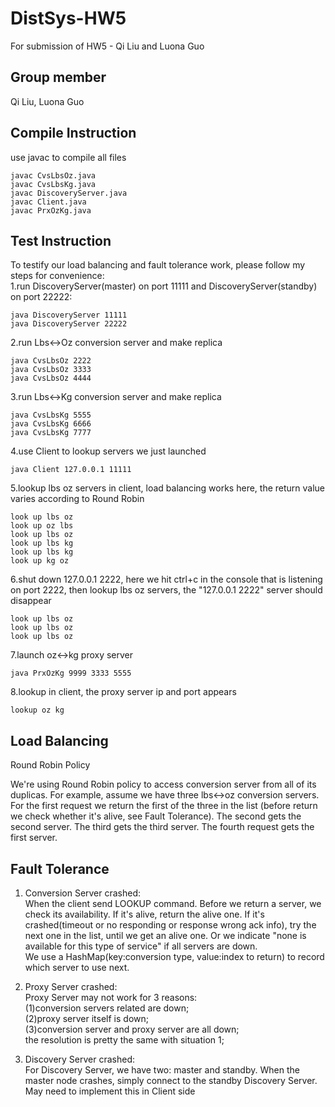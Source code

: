 # DistSys-HW5
For submission of HW5 - Qi Liu and Luona Guo

Group member <br/>
-------------
Qi Liu, Luona Guo <br/>


Compile Instruction <br/>
-------------
use javac to compile all files<br />
`````
javac CvsLbsOz.java
javac CvsLbsKg.java
javac DiscoveryServer.java
javac Client.java
javac PrxOzKg.java
`````


Test Instruction <br/>
-------------
To testify our load balancing and fault tolerance work, please follow my steps for convenience:<br />
1.run DiscoveryServer(master) on port 11111 and DiscoveryServer(standby) on port 22222:
``````
java DiscoveryServer 11111
java DiscoveryServer 22222
``````
2.run Lbs<->Oz conversion server and make replica
`````
java CvsLbsOz 2222
java CvsLbsOz 3333
java CvsLbsOz 4444
`````
3.run Lbs<->Kg conversion server and make replica
`````
java CvsLbsKg 5555
java CvsLbsKg 6666
java CvsLbsKg 7777
`````
4.use Client to lookup servers we just launched<br />
``````
java Client 127.0.0.1 11111
``````
5.lookup lbs oz servers in client, load balancing works here, the return value varies according to Round Robin
``````
look up lbs oz
look up oz lbs
look up lbs oz
look up lbs kg
look up lbs kg
look up kg oz
``````
6.shut down 127.0.0.1 2222, here we hit ctrl+c in the console that is listening on port 2222, then lookup lbs oz servers, the "127.0.0.1 2222" server should disappear
``````
look up lbs oz
look up lbs oz
look up lbs oz
``````
7.launch oz<->kg proxy server
``````
java PrxOzKg 9999 3333 5555
``````
8.lookup in client, the proxy server ip and port appears
``````
lookup oz kg
``````


Load Balancing<br/>
---------------
Round Robin Policy<br/>

We're using Round Robin policy to access conversion server from all of its duplicas. For example, assume we have three lbs<->oz conversion servers. For the first request we return the first of the three in the list (before return we check whether it's alive, see Fault Tolerance). The second gets the second server. The third gets the third server. The fourth request gets the first server. 


Fault Tolerance<br/>
---------------
1. Conversion Server crashed:<br/>
    When the client send LOOKUP command. Before we return a server, we check its availability. If it's alive, return the alive one. If it's crashed(timeout or no responding or response wrong ack info), try the next one in the list, until we get an alive one. Or we indicate "none is available for this type of service" if all servers are down.<br/> 
    We use a HashMap(key:conversion type, value:index to return) to record which server to use next.

2. Proxy Server crashed:<br/>
    Proxy Server may not work for 3 reasons:<br/>
    (1)conversion servers related are down;<br />
    (2)proxy server itself is down;<br />
    (3)conversion server and proxy server are all down;<br />
    the resolution is pretty the same with situation 1;

3. Discovery Server crashed:<br/>
    For Discovery Server, we have two: master and standby. When the master node crashes, simply connect to the standby Discovery Server. May need to implement this in Client side<br/> 


